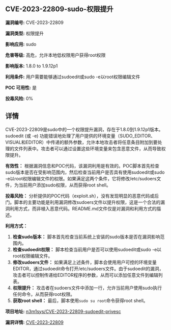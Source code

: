 ## CVE-2023-22809-sudo-权限提升

**漏洞编号:** CVE-2023-22809

**漏洞类型:** 权限提升

**影响应用:** sudo

**危害等级:** 高危，允许本地低权限用户获得root权限

**影响版本:** 1.8.0 to 1.9.12p1

**利用条件:** 用户需要能够通过sudoedit或sudo -e以root权限编辑文件

**POC 可用性:** 是

**投毒风险:** 0%

## 详情

CVE-2023-22809是sudo中的一个权限提升漏洞，存在于1.8.0到1.9.12p1版本。sudoedit (或 -e) 功能错误地处理了用户提供的环境变量（SUDO_EDITOR、VISUAL和EDITOR）中传递的额外参数，允许本地攻击者将任意条目附加到要处理的文件列表中。攻击者可以通过设置这些环境变量来包含恶意文件，从而导致权限提升。

**有效性：**
根据漏洞信息和POC代码，该漏洞利用是有效的。POC脚本首先检查sudo版本是否在受影响范围内，然后检查当前用户是否具有使用sudoedit或sudo -e以root权限编辑文件的权限。如果满足这两个条件，它将修改/etc/sudoers文件，为当前用户添加sudo权限，从而获得root shell。

**投毒风险：**
分析提供的POC代码（exploit.sh），没有发现明显的恶意代码或后门。脚本的主要功能是利用漏洞修改sudoers文件以提升权限，这是一个合法的漏洞利用方式，而非植入恶意代码。README.md文件仅是对漏洞和利用方式的描述。

**利用方式：**
1.  **检查sudo版本：** 脚本首先检查当前系统上安装的sudo版本是否在漏洞影响范围内。
2.  **检查sudoedit权限：** 脚本检查当前用户是否可以使用sudoedit或sudo -e以root权限编辑文件。
3.  **修改sudoers文件：** 如果满足上述条件，脚本会使用用户可控的环境变量EDITOR，通过sudoedit命令打开/etc/sudoers文件。由于sudoedit的漏洞，攻击者可以控制传递给EDITOR程序的参数，从而可以添加任意文件到编辑列表。
4.  **权限提升：**  攻击者在sudoers文件中添加一行，允许当前用户使用sudo执行任何命令，从而获得root权限。
5.  **获取root shell：** 最后，脚本使用`sudo su root`命令获得root shell。

**项目地址:** [n3m1sys/CVE-2023-22809-sudoedit-privesc](https://github.com/n3m1sys/CVE-2023-22809-sudoedit-privesc)

**漏洞详情:** [CVE-2023-22809](https://nvd.nist.gov/vuln/detail/CVE-2023-22809)